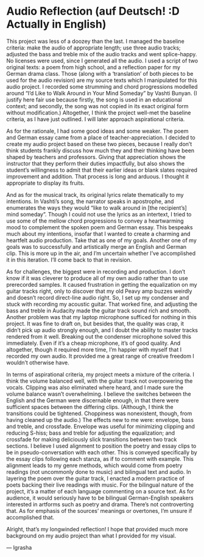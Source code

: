 # Audio Reflection (auf Deutsch! :D Actually in English)

This project was less of a doozey than the last. I managed the baseline criteria: make the audio of appropriate length; use three audio tracks; adjusted the bass and treble mix of the audio tracks and went splice-happy. No licenses were used, since I generated all the audio. I used a script of two original texts: a poem from high school, and a reflection paper for my German drama class. Those (along with a ‘translation’ of both pieces to be used for the audio revision) are my source texts which I manipulated for this audio project. I recorded some strumming and chord progressions modelled around “I’d Like to Walk Around in Your Mind Someday” by Vashti Bunyan. (I justify here fair use because firstly, the song is used in an educational context; and secondly, the song was not copied in its exact original form without modification.) Altogether, I think the project well-met the baseline criteria, as I have just outlined. I will later approach aspirational criteria.

As for the rationale, I had some good ideas and some weaker. The poem and German essay came from a place of teacher-appreciation. I decided to create my audio project based on these two pieces, because I really don’t think students frankly discuss how much they and their thinking have been shaped by teachers and professors. Giving that appreciation shows the instructor that they perform their duties impactfully, but also shows the student’s willingness to admit that their earlier ideas or blank slates required improvement and addition. That process is long and arduous. I thought it appropriate to display its fruits.

And as for the musical track, its original lyrics relate thematically to my intentions. In Vashti’s song, the narrator speaks in apostrophe, and enumerates the ways they would “like to walk around in [the recipient’s] mind someday”. Though I could not use the lyrics as an intertext, I tried to use some of the mellow chord progressions to convey a heartwarming mood to complement the spoken poem and German essay. This bespeaks much about my intentions, insofar that I wanted to create a charming and heartfelt audio production. Take that as one of my goals. Another one of my goals was to successfully and artistically merge an English and German clip. This is more up in the air, and I’m uncertain whether I’ve accomplished it in this iteration. I’ll come back to that in revision.

As for challenges, the biggest were in recording and production. I don’t know if it was cleverer to produce all of my own audio rather than to use prerecorded samples. It caused frustration in getting the equalization on my guitar tracks right, only to discover that my old Peavy amp buzzes weirdly and doesn’t record direct-line audio right. So, I set up my condenser and stuck with recording my acoustic guitar. That worked fine, and adjusting the bass and treble in Audacity made the guitar track sound rich and smooth. Another problem was that my laptop microphone sufficed for nothing in this project. It was fine to draft on, but besides that, the quality was crap, it didn’t pick up audio strongly enough, and I doubt the ability to master tracks rendered from it well. Breaking out the condenser microphone solved this immediately. Even if it’s a cheap microphone, it’s of good quality. And altogether, though it required more time, I’m happier with myself that I recorded my own audio. It provided me a great range of creative freedom I wouldn’t otherwise have.

In terms of aspirational criteria, my project meets a mixture of the criteria. I think the volume balanced well, with the guitar track not overpowering the vocals. Clipping was also eliminated where heard, and I made sure the volume balance wasn’t overwhelming. I believe the switches between the English and the German were discernable enough, in that there were sufficient spaces between the differing clips. (Although, I think the transitions could be tightened. Choppiness was nonexistent, though, from having cleaned up the audio.) The effects new to me were: envelope, bass and treble, and crossfade. Envelope was useful for minimizing clipping and reducing S-hiss; bass and treble for adjusting the equalization; and crossfade for making deliciously slick transitions between two track sections. I believe I used alignment to position the poetry and essay clips to be in pseudo-conversation with each other. This is conveyed specifically by the essay clips following each stanza, as if to comment with example. This alignment leads to my genre methods, which would come from poetry readings (not uncommonly done to music) and bilingual text and audio. In layering the poem over the guitar track, I enacted a modern practice of poets backing their live readings with music. For the bilingual nature of the project, it’s a matter of each language commenting on a source text. As for audience, it would seriously have to be bilingual German-English speakers interested in artforms such as poetry and drama. There’s not controverting that. As for emphasis of the sources’ meanings or overtones, I’m unsure if accomplished that.

Alright, that’s my longwinded reflection! I hope that provided much more background on my audio project than what I provided for my visual.

— lgrasha
